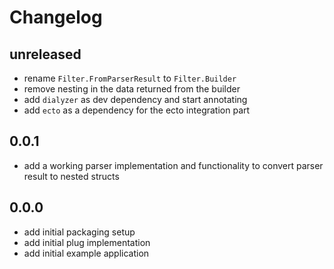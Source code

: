 # Changelog

## unreleased
* rename `Filter.FromParserResult` to `Filter.Builder`
* remove nesting in the data returned from the builder
* add `dialyzer` as dev dependency and start annotating
* add `ecto` as a dependency for the ecto integration part

## 0.0.1
* add a working parser implementation and functionality to convert parser
  result to nested structs

## 0.0.0
* add initial packaging setup
* add initial plug implementation
* add initial example application
